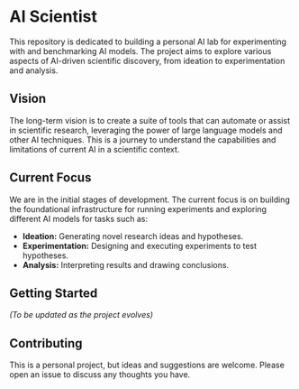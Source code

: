 # AI Scientist

This repository is dedicated to building a personal AI lab for experimenting with and benchmarking AI models. The project aims to explore various aspects of AI-driven scientific discovery, from ideation to experimentation and analysis.

## Vision

The long-term vision is to create a suite of tools that can automate or assist in scientific research, leveraging the power of large language models and other AI techniques. This is a journey to understand the capabilities and limitations of current AI in a scientific context.

## Current Focus

We are in the initial stages of development. The current focus is on building the foundational infrastructure for running experiments and exploring different AI models for tasks such as:

*   **Ideation:** Generating novel research ideas and hypotheses.
*   **Experimentation:** Designing and executing experiments to test hypotheses.
*   **Analysis:** Interpreting results and drawing conclusions.

## Getting Started

*(To be updated as the project evolves)*

## Contributing

This is a personal project, but ideas and suggestions are welcome. Please open an issue to discuss any thoughts you have. 
